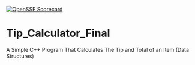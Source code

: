 [![OpenSSF Scorecard](https://api.securityscorecards.dev/projects/github.com/{Nash}/{Tip_Calculator_Final}/badge)](https://securityscorecards.dev/viewer/?uri=github.com/{Nash}/{Tip_Calculator_Final})
# Tip_Calculator_Final
 A Simple C++ Program That Calculates The Tip and Total of an Item (Data Structures)
